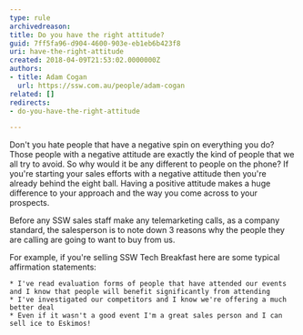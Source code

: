 ```yaml
---
type: rule
archivedreason: 
title: Do you have the right attitude?
guid: 7ff5fa96-d904-4600-903e-eb1eb6b423f8
uri: have-the-right-attitude
created: 2018-04-09T21:53:02.0000000Z
authors:
- title: Adam Cogan
  url: https://ssw.com.au/people/adam-cogan
related: []
redirects:
- do-you-have-the-right-attitude

---
```


Don't you hate people that have a negative spin on everything you do? Those people with a negative attitude are exactly the kind of people that we all try to avoid. So why would it be any different to people on the phone? If you're starting your sales efforts with a negative attitude then you're already behind the eight ball. Having a positive attitude makes a huge difference to your approach and the way you come across to your prospects.

<!--endintro-->

Before any SSW sales staff make any telemarketing calls, as a company standard, the salesperson  is to note down 3 reasons why the people they are calling are going to want to buy from us.

For example, if you're selling SSW Tech Breakfast here are some typical affirmation statements:

    * I've read evaluation forms of people that have attended our events and I know that people will benefit significantly from attending
    * I've investigated our competitors and I know we're offering a much better deal
    * Even if it wasn't a good event I'm a great sales person and I can sell ice to Eskimos!
